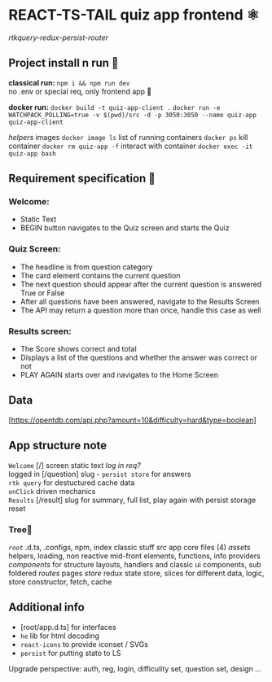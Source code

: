 # **REACT-TS-TAIL quiz app frontend** ⚛  
*rtkquery-redux-persist-router*
## **Project install n run** 💾  
**classical run:**
`npm i && npm run dev`  
no .env or special req, only frontend app 🎨

**docker run:**
`docker build -t quiz-app-client .`
`docker run -e WATCHPACK_POLLING=true -v $(pwd)/src -d -p 3050:3050 --name quiz-app quiz-app-client`

*helpers*
images `docker image ls`
list of running containers `docker ps`
kill container `docker rm quiz-app -f`
interact with container `docker exec -it quiz-app bash`

## **Requirement specification** 🎂   
### Welcome:  
- Static Text  
- BEGIN button navigates to the Quiz screen and starts the Quiz  
### Quiz Screen:  
- The headline is from question category  
- The card element contains the current question  
- The next question should appear after the current question is answered True or False  
- After all questions have been answered, navigate to the Results Screen  
- The API may return a question more than once, handle this case as well  
### Results screen:  
- The Score shows correct and total  
- Displays a list of the questions and whether the answer was correct or not  
- PLAY AGAIN starts over and navigates to the Home Screen  

## **Data** 
[https://opentdb.com/api.php?amount=10&difficulty=hard&type=boolean]

## **App structure note**  
`Welcome` [/] screen static text *log in req?*   
logged in [/question] slug - `persist store` for answers   
`rtk query` for destuctured cache data  
`onClick` driven mechanics  
`Results` [/result] slug for summary, full list, play again with persist storage reset  
### Tree🌲
*`root`* .d.ts, .configs, npm, index classic stuff
*src* app core files (4)
*assets* helpers, loading, non reactive mid-front elements, functions, info providers
*components* for structure layouts, handlers and classic ui components, sub foldered
*routes* pages
*store* redux state store, slices for different data, logic, store constructor, fetch, cache

## **Additional info**  
- [root/app.d.ts] for interfaces  
- `he` lib for html decoding
- `react-icons` to provide iconset / SVGs
- `persist` for putting stato to LS

Upgrade perspective: auth, reg, login, difficulity set, question set, design ...
